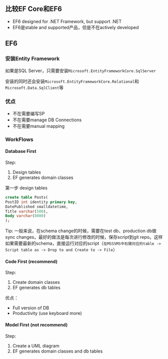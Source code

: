 ## 比较EF Core和EF6

* EF6 designed for .NET Framework, but support .NET
* EF6是stable and supported产品，但是不在actively developed



## EF6

### 安装Entity Framework

如果是SQL Server，只需要安装`Microsoft.EntityFrameworkCore.SqlServer`

安装的同时还会安装`Microsoft.EntityFrameworkCore.Relational`和`Microsoft.Data.SqlClient`等



### 优点

* 不在需要编写SP
* 不在需要manage DB Connections
* 不在需要manual mapping



### WorkFlows

#### Database First

Step:

1. Design tables
2. EF generates domain classes



第一步  design tables

```sql
create table Posts(
PostID int identity primary key,
DatePublished smalldatetime,
Title varchar(500),
Body varchar(8000)
);
```

Tip: 一般来说，在schema change的时候，需要在test db、production db做sync changes，最好的做法是每次进行修改的时候，保存script到git repo。这样如果需要最新的schema，直接运行对应的script（`在MSSSMS中右键对应的table -> Script table as -> Drop to and Create to -> File`）





#### Code First (recommend)

Step:

1. Create domain classes
2. EF generates db tables

优点：

* Full version of DB
* Productivity (use keyboard more)

#### Model First (not recommend)

Step:

1. Create a UML diagram
2. EF generates domain classes and db tables

